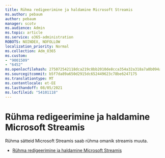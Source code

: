 ```yaml
---
title: Rühma redigeerimine ja haldamine Microsoft Streamis
ms.author: pebaum
author: pebaum
manager: scotv
ms.audience: Admin
ms.topic: article
ms.service: o365-administration
ROBOTS: NOINDEX, NOFOLLOW
localization_priority: Normal
ms.collection: Adm_O365
ms.custom:
- "9001509"
- "6452"
ms.openlocfilehash: 275072542118dca219c8bb2010de8cca354a32a318a7a0b094a3ec77bedcbadc
ms.sourcegitcommit: b5f7da89a650d2915dc652449623c78be6247175
ms.translationtype: MT
ms.contentlocale: et-EE
ms.lasthandoff: 08/05/2021
ms.locfileid: "54101118"
---
```

# <a name="edit-and-manage-a-group-in-microsoft-stream"></a>Rühma redigeerimine ja haldamine Microsoft Streamis

Rühma sätteid Microsoft Streamis saab rühma omanik streamis muuta.  

- [Rühma redigeerimine ja haldamine Microsoft Streamis](https://docs.microsoft.com/stream/portal-manage-groups)
